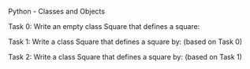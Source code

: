 Python - Classes and Objects

Task 0: Write an empty class Square that defines a square:

Task 1: Write a class Square that defines a square by: (based on Task 0) 

Task 2: Write a class Square that defines a square by: (based on Task 1)

